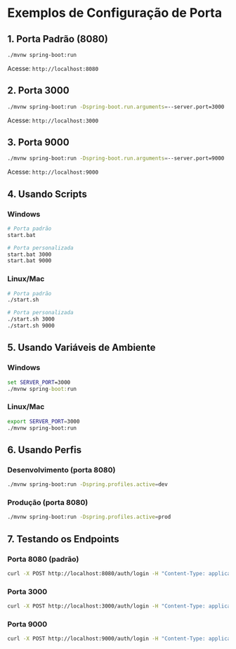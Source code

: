 # Exemplos de Configuração de Porta

## 1. Porta Padrão (8080)
```bash
./mvnw spring-boot:run
```
Acesse: `http://localhost:8080`

## 2. Porta 3000
```bash
./mvnw spring-boot:run -Dspring-boot.run.arguments=--server.port=3000
```
Acesse: `http://localhost:3000`

## 3. Porta 9000
```bash
./mvnw spring-boot:run -Dspring-boot.run.arguments=--server.port=9000
```
Acesse: `http://localhost:9000`

## 4. Usando Scripts

### Windows
```bash
# Porta padrão
start.bat

# Porta personalizada
start.bat 3000
start.bat 9000
```

### Linux/Mac
```bash
# Porta padrão
./start.sh

# Porta personalizada
./start.sh 3000
./start.sh 9000
```

## 5. Usando Variáveis de Ambiente

### Windows
```cmd
set SERVER_PORT=3000
./mvnw spring-boot:run
```

### Linux/Mac
```bash
export SERVER_PORT=3000
./mvnw spring-boot:run
```

## 6. Usando Perfis

### Desenvolvimento (porta 8080)
```bash
./mvnw spring-boot:run -Dspring.profiles.active=dev
```

### Produção (porta 8080)
```bash
./mvnw spring-boot:run -Dspring.profiles.active=prod
```

## 7. Testando os Endpoints

### Porta 8080 (padrão)
```bash
curl -X POST http://localhost:8080/auth/login -H "Content-Type: application/json" -d '{"email":"teste@teste.com","password":"123456"}'
```

### Porta 3000
```bash
curl -X POST http://localhost:3000/auth/login -H "Content-Type: application/json" -d '{"email":"teste@teste.com","password":"123456"}'
```

### Porta 9000
```bash
curl -X POST http://localhost:9000/auth/login -H "Content-Type: application/json" -d '{"email":"teste@teste.com","password":"123456"}'
```

